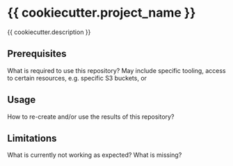 # {{ cookiecutter.project_name }}

{{ cookiecutter.description }}

## Prerequisites
What is required to use this repository?  May include specific tooling, access to 
certain resources, e.g. specific S3 buckets, or

## Usage
How to re-create and/or use the results of this repository?

## Limitations
What is currently not working as expected? What is missing?

